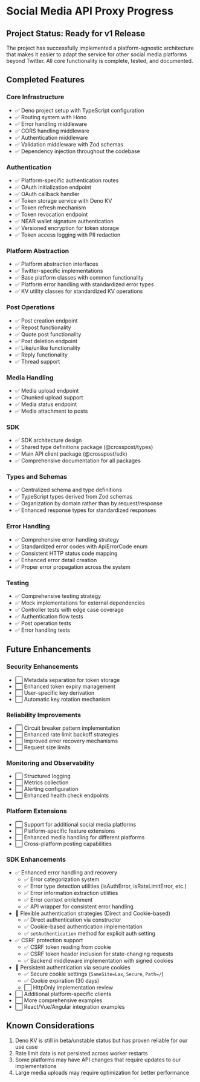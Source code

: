 # Social Media API Proxy Progress

## Project Status: Ready for v1 Release

The project has successfully implemented a platform-agnostic architecture that makes it easier to
adapt the service for other social media platforms beyond Twitter. All core functionality is
complete, tested, and documented.

## Completed Features

### Core Infrastructure

- ✅ Deno project setup with TypeScript configuration
- ✅ Routing system with Hono
- ✅ Error handling middleware
- ✅ CORS handling middleware
- ✅ Authentication middleware
- ✅ Validation middleware with Zod schemas
- ✅ Dependency injection throughout the codebase

### Authentication

- ✅ Platform-specific authentication routes
- ✅ OAuth initialization endpoint
- ✅ OAuth callback handler
- ✅ Token storage service with Deno KV
- ✅ Token refresh mechanism
- ✅ Token revocation endpoint
- ✅ NEAR wallet signature authentication
- ✅ Versioned encryption for token storage
- ✅ Token access logging with PII redaction

### Platform Abstraction

- ✅ Platform abstraction interfaces
- ✅ Twitter-specific implementations
- ✅ Base platform classes with common functionality
- ✅ Platform error handling with standardized error types
- ✅ KV utility classes for standardized KV operations

### Post Operations

- ✅ Post creation endpoint
- ✅ Repost functionality
- ✅ Quote post functionality
- ✅ Post deletion endpoint
- ✅ Like/unlike functionality
- ✅ Reply functionality
- ✅ Thread support

### Media Handling

- ✅ Media upload endpoint
- ✅ Chunked upload support
- ✅ Media status endpoint
- ✅ Media attachment to posts

### SDK

- ✅ SDK architecture design
- ✅ Shared type definitions package (@crosspost/types)
- ✅ Main API client package (@crosspost/sdk)
- ✅ Comprehensive documentation for all packages

### Types and Schemas

- ✅ Centralized schema and type definitions
- ✅ TypeScript types derived from Zod schemas
- ✅ Organization by domain rather than by request/response
- ✅ Enhanced response types for standardized responses

### Error Handling

- ✅ Comprehensive error handling strategy
- ✅ Standardized error codes with ApiErrorCode enum
- ✅ Consistent HTTP status code mapping
- ✅ Enhanced error detail creation
- ✅ Proper error propagation across the system

### Testing

- ✅ Comprehensive testing strategy
- ✅ Mock implementations for external dependencies
- ✅ Controller tests with edge case coverage
- ✅ Authentication flow tests
- ✅ Post operation tests
- ✅ Error handling tests

## Future Enhancements

### Security Enhancements

- ⬜ Metadata separation for token storage
- ⬜ Enhanced token expiry management
- ⬜ User-specific key derivation
- ⬜ Automatic key rotation mechanism

### Reliability Improvements

- ⬜ Circuit breaker pattern implementation
- ⬜ Enhanced rate limit backoff strategies
- ⬜ Improved error recovery mechanisms
- ⬜ Request size limits

### Monitoring and Observability

- ⬜ Structured logging
- ⬜ Metrics collection
- ⬜ Alerting configuration
- ⬜ Enhanced health check endpoints

### Platform Extensions

- ⬜ Support for additional social media platforms
- ⬜ Platform-specific feature extensions
- ⬜ Enhanced media handling for different platforms
- ⬜ Cross-platform posting capabilities

### SDK Enhancements

- ✅ Enhanced error handling and recovery
  - ✅ Error categorization system
  - ✅ Error type detection utilities (isAuthError, isRateLimitError, etc.)
  - ✅ Error information extraction utilities
  - ✅ Error context enrichment
  - ✅ API wrapper for consistent error handling
- 🔄 Flexible authentication strategies (Direct and Cookie-based)
  - ✅ Direct authentication via constructor
  - ✅ Cookie-based authentication implementation
  - ✅ `setAuthentication` method for explicit auth setting
- ✅ CSRF protection support
  - ✅ CSRF token reading from cookie
  - ✅ CSRF token header inclusion for state-changing requests
  - ✅ Backend middleware implementation with signed cookies
- 🔄 Persistent authentication via secure cookies
  - ✅ Secure cookie settings (`SameSite=Lax`, `Secure`, `Path=/`)
  - ✅ Cookie expiration (30 days)
  - ⬜ HttpOnly implementation review
- ⬜ Additional platform-specific clients
- ⬜ More comprehensive examples
- ⬜ React/Vue/Angular integration examples

## Known Considerations

1. Deno KV is still in beta/unstable status but has proven reliable for our use case
2. Rate limit data is not persisted across worker restarts
3. Some platforms may have API changes that require updates to our implementations
4. Large media uploads may require optimization for better performance
